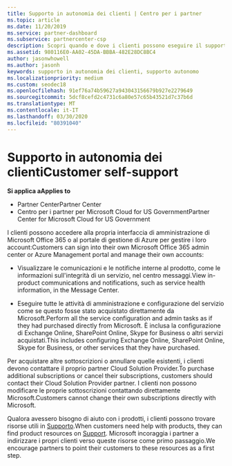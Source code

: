 ```yaml
---
title: Supporto in autonomia dei clienti | Centro per i partner
ms.topic: article
ms.date: 11/20/2019
ms.service: partner-dashboard
ms.subservice: partnercenter-csp
description: Scopri quando e dove i clienti possono eseguire il supporto autonomo per gestire i propri account e quando devono contattare il proprio partner Cloud Solution Provider.
ms.assetid: 980116E0-AA02-45DA-BBBA-482E28DC8BC4
author: jasonwhowell
ms.author: jasonh
keywords: supporto in autonomia dei clienti, supporto autonomo
ms.localizationpriority: medium
ms.custom: seodec18
ms.openlocfilehash: 91ef76a74b59627a943043156679b927e2279649
ms.sourcegitcommit: 5dcf8cefd2c4731c6a80e57c65b43521d7c37b6d
ms.translationtype: MT
ms.contentlocale: it-IT
ms.lasthandoff: 03/30/2020
ms.locfileid: "80391040"
---
```

# <a name="customer-self-support"></a><span data-ttu-id="ee59a-104">Supporto in autonomia dei clienti</span><span class="sxs-lookup"><span data-stu-id="ee59a-104">Customer self-support</span></span>

<span data-ttu-id="ee59a-105">**Si applica a**</span><span class="sxs-lookup"><span data-stu-id="ee59a-105">**Applies to**</span></span>

-  <span data-ttu-id="ee59a-106">Partner Center</span><span class="sxs-lookup"><span data-stu-id="ee59a-106">Partner Center</span></span>
-  <span data-ttu-id="ee59a-107">Centro per i partner per Microsoft Cloud for US Government</span><span class="sxs-lookup"><span data-stu-id="ee59a-107">Partner Center for Microsoft Cloud for US Government</span></span>


<span data-ttu-id="ee59a-108">I clienti possono accedere alla propria interfaccia di amministrazione di Microsoft Office 365 o al portale di gestione di Azure per gestire i loro account:</span><span class="sxs-lookup"><span data-stu-id="ee59a-108">Customers can sign into their own Microsoft Office 365 admin center or Azure Management portal and manage their own accounts:</span></span>

-   <span data-ttu-id="ee59a-109">Visualizzare le comunicazioni e le notifiche interne al prodotto, come le informazioni sull'integrità di un servizio, nel centro messaggi.</span><span class="sxs-lookup"><span data-stu-id="ee59a-109">View in-product communications and notifications, such as service health information, in the Message Center.</span></span>

-   <span data-ttu-id="ee59a-110">Eseguire tutte le attività di amministrazione e configurazione del servizio come se questo fosse stato acquistato direttamente da Microsoft.</span><span class="sxs-lookup"><span data-stu-id="ee59a-110">Perform all the service configuration and admin tasks as if they had purchased directly from Microsoft.</span></span> <span data-ttu-id="ee59a-111">È inclusa la configurazione di Exchange Online, SharePoint Online, Skype for Business o altri servizi acquistati.</span><span class="sxs-lookup"><span data-stu-id="ee59a-111">This includes configuring Exchange Online, SharePoint Online, Skype for Business, or other services that they have purchased.</span></span>

<span data-ttu-id="ee59a-112">Per acquistare altre sottoscrizioni o annullare quelle esistenti, i clienti devono contattare il proprio partner Cloud Solution Provider.</span><span class="sxs-lookup"><span data-stu-id="ee59a-112">To purchase additional subscriptions or cancel their subscriptions, customers should contact their Cloud Solution Provider partner.</span></span> <span data-ttu-id="ee59a-113">I clienti non possono modificare le proprie sottoscrizioni contattando direttamente Microsoft.</span><span class="sxs-lookup"><span data-stu-id="ee59a-113">Customers cannot change their own subscriptions directly with Microsoft.</span></span>

<span data-ttu-id="ee59a-114">Qualora avessero bisogno di aiuto con i prodotti, i clienti possono trovare risorse utili in [Supporto](https://partnercenter.microsoft.com/partner/support).</span><span class="sxs-lookup"><span data-stu-id="ee59a-114">When customers need help with products, they can find product resources on [Support](https://partnercenter.microsoft.com/partner/support).</span></span> <span data-ttu-id="ee59a-115">Microsoft incoraggia i partner a indirizzare i propri clienti verso queste risorse come primo passaggio.</span><span class="sxs-lookup"><span data-stu-id="ee59a-115">We encourage partners to point their customers to these resources as a first step.</span></span>

 

 



